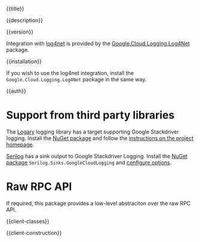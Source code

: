 {{title}}

{{description}}

{{version}}

Integration with [log4net](https://logging.apache.org/log4net/) is provided by
the [Google.Cloud.Logging.Log4Net](../Google.Cloud.Logging.Log4Net/index.html) package.

{{installation}}

If you wish to use the log4net integration, install the
`Google.Cloud.Logging.Log4Net` package in the same way.

{{auth}}

# Support from third party libraries

The [Logary](https://github.com/logary/logary) logging library has a target
supporting Google Stackdriver logging. Install the [NuGet
package](https://www.nuget.org/packages/Logary.Targets.Stackdriver)
and follow the [instructions on the project
homepage](https://github.com/logary/logary#stackdriver-target-alpha-level).

[Serilog](https://serilog.net/) has a sink output to Google Stackdriver Logging. Install the [NuGet package](https://www.nuget.org/packages/Serilog.Sinks.GoogleCloudLogging/) `Serilog.Sinks.GoogleCloudLogging` and [configure options](https://github.com/manigandham/serilog-sinks-googlecloudlogging).

# Raw RPC API

If required, this package provides a low-level abstraciton over the
raw RPC API.

{{client-classes}}

{{client-construction}}
